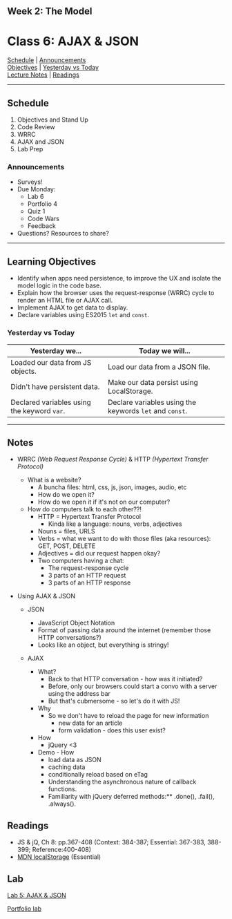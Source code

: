 ## **Week 2: The Model**
# Class 6: AJAX & JSON

[Schedule](#schedule) | [Announcements](#announcements) </br>
[Objectives](#learning-objectives) | [Yesterday vs Today](#yesterday-vs-today) </br>
[Lecture Notes](#notes) | [Readings](#readings)

<hr></hr>

## Schedule
1. Objectives and Stand Up
1. Code Review
1. WRRC
1. AJAX and JSON
1. Lab Prep

### Announcements
* Surveys!
* Due Monday:
    * Lab 6
    * Portfolio 4
    * Quiz 1
    * Code Wars
    * Feedback
* Questions? Resources to share?
<hr></hr>

## Learning Objectives
* Identify when apps need persistence, to improve the UX and isolate the model logic in the code base.
* Explain how the browser uses the request-response (WRRC) cycle to render an HTML file or AJAX call.
* Implement AJAX to get data to display.
* Declare variables using ES2015 `let` and `const`.

### Yesterday vs Today
| Yesterday we... | Today we will... |
| --------------- | ---------------- |
| Loaded our data from JS objects. | Load our data from a JSON file. |
| Didn't have persistent data. | Make our data persist using LocalStorage. |
| Declared variables using the keyword `var`. | Declare variables using the keywords `let` and `const`. |

<hr></hr>

## Notes

* WRRC *(Web Request Response Cycle)* & HTTP *(Hypertext Transfer Protocol)*
    * What is a website?
        * A buncha files: html, css, js, json, images, audio, etc
        * How do we open it?
        * How do we open it if it's not on our computer?
    * How do computers talk to each other??!
        * HTTP = Hypertext Transfer Protocol
            * Kinda like a language: nouns, verbs, adjectives
        * Nouns = files, URLS
        * Verbs = what we want to do with those files (aka resources): GET, POST, DELETE
        * Adjectives = did our request happen okay?
        * Two computers having a chat:
            * The request-response cycle
            * 3 parts of an HTTP request
            * 3 parts of an HTTP response

* Using AJAX & JSON
    * JSON
        * JavaScript Object Notation
        * Format of passing data around the internet (remember those HTTP conversations?)
        * Looks like an object, but everything is stringy!

    * AJAX
        * What?
            * Back to that HTTP conversation - how was it initiated? 
            * Before, only our browsers could start a convo with a server using the address bar
            * But that's cubmersome - so let's do it with JS!
        * Why
            * So we don't have to reload the page for new information
                * new data for an article
                * form validation - does this user exist?
        * How
            * jQuery <3
        * Demo - How
            * load data as JSON
            * caching data
            * conditionally reload based on eTag
            * Understanding the asynchronous nature of callback functions.
            * Familiarity with jQuery deferred methods:** .done(), .fail(), .always().



## Readings
* JS & jQ, Ch 8: pp.367-408 (Context: 384-387; Essential: 367-383, 388-399; Reference:400-408)
* [MDN localStorage](https://developer.mozilla.org/en-US/docs/Web/API/Web_Storage_API) (Essential)


## Lab
[Lab 5: AJAX & JSON](https://github.com/acl-301d-summer-2017/05-ajax-and-json-and-wrrc)

[Portfolio lab](https://github.com/acl-301d-summer-2017/05-ajax-and-json-and-wrrc)